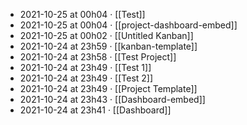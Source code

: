 - 2021-10-25 at 00h04 · [[Test]]
- 2021-10-25 at 00h04 · [[project-dashboard-embed]]
- 2021-10-25 at 00h02 · [[Untitled Kanban]]
- 2021-10-24 at 23h59 · [[kanban-template]]
- 2021-10-24 at 23h58 · [[Test Project]]
- 2021-10-24 at 23h49 · [[Test 1]]
- 2021-10-24 at 23h49 · [[Test 2]]
- 2021-10-24 at 23h49 · [[Project Template]]
- 2021-10-24 at 23h43 · [[Dashboard-embed]]
- 2021-10-24 at 23h41 · [[Dashboard]]
